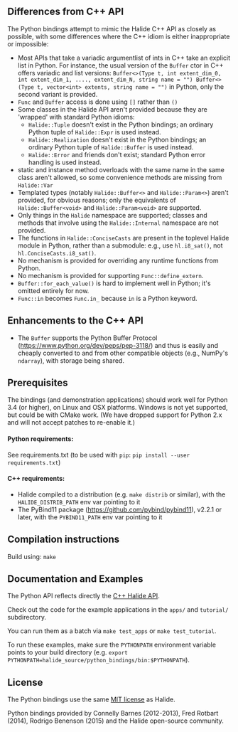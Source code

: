 ## Differences from C++ API

The Python bindings attempt to mimic the Halide C++ API as closely as possible,
with some differences where the C++ idiom is either inappropriate or impossible:

-   Most APIs that take a variadic argumentlist of ints in C++ take an explicit
    list in Python. For instance, the usual version of the `Buffer` ctor in C++
    offers variadic and list versions: `Buffer<>(Type t, int extent_dim_0, int
    extent_dim_1, ...., extent_dim_N, string name = "") Buffer<>(Type t,
    vector<int> extents, string name = "")` in Python, only the second variant
    is provided.
-   `Func` and `Buffer` access is done using `[]` rather than `()`
-   Some classes in the Halide API aren't provided because they are 'wrapped'
    with standard Python idioms:
    -   `Halide::Tuple` doesn't exist in the Python bindings; an ordinary Python
        tuple of `Halide::Expr` is used instead.
    -   `Halide::Realization` doesn't exist in the Python bindings; an ordinary
        Python tuple of `Halide::Buffer` is used instead.
    -   `Halide::Error` and friends don't exist; standard Python error handling
        is used instead.
-   static and instance method overloads with the same name in the same class
    aren't allowed, so some convenience methods are missing from `Halide::Var`
-   Templated types (notably `Halide::Buffer<>` and `Halide::Param<>`) aren't
    provided, for obvious reasons; only the equivalents of
    `Halide::Buffer<void>` and `Halide::Param<void>` are supported.
-   Only things in the `Halide` namespace are supported; classes and methods
    that involve using the `Halide::Internal` namespace are not provided.
-   The functions in `Halide::ConciseCasts` are present in the toplevel Halide
    module in Python, rather than a submodule: e.g., use `hl.i8_sat()`, not
    `hl.ConciseCasts.i8_sat()`.
-   No mechanism is provided for overriding any runtime functions from Python.
-   No mechanism is provided for supporting `Func::define_extern`.
-   `Buffer::for_each_value()` is hard to implement well in Python; it's omitted
    entirely for now.
-   `Func::in` becomes `Func.in_` because `in` is a Python keyword.

## Enhancements to the C++ API

-   The `Buffer` supports the Python Buffer Protocol
    (https://www.python.org/dev/peps/pep-3118/) and thus is easily and cheaply
    converted to and from other compatible objects (e.g., NumPy's `ndarray`),
    with storage being shared.

## Prerequisites

The bindings (and demonstration applications) should work well for Python 3.4
(or higher), on Linux and OSX platforms. Windows is not yet supported, but could
be with CMake work. (We have dropped support for Python 2.x and will not accept
patches to re-enable it.)

#### Python requirements:

See requirements.txt (to be used with `pip`: `pip install --user
requirements.txt`)

#### C++ requirements:

-   Halide compiled to a distribution (e.g. `make distrib` or similar), with the
    `HALIDE_DISTRIB_PATH` env var pointing to it
-   The PyBind11 package (https://github.com/pybind/pybind11), v2.2.1 or later,
    with the `PYBIND11_PATH` env var pointing to it

## Compilation instructions

Build using: `make`

## Documentation and Examples

The Python API reflects directly the
[C++ Halide API](http://halide-lang.org/docs).

Check out the code for the example applications in the `apps/` and `tutorial/`
subdirectory.

You can run them as a batch via `make test_apps` or `make test_tutorial`.

To run these examples, make sure the `PYTHONPATH` environment variable points to
your build directory (e.g. `export
PYTHONPATH=halide_source/python_bindings/bin:$PYTHONPATH`).

## License

The Python bindings use the same
[MIT license](https://github.com/halide/Halide/blob/master/LICENSE.txt) as
Halide.

Python bindings provided by Connelly Barnes (2012-2013), Fred Rotbart (2014),
Rodrigo Benenson (2015) and the Halide open-source community.
